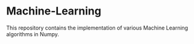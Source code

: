 # Machine-Learning
This repository contains the implementation of various Machine Learning algorithms in Numpy.
